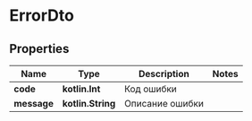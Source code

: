 
# ErrorDto

## Properties
| Name | Type | Description | Notes |
| ------------ | ------------- | ------------- | ------------- |
| **code** | **kotlin.Int** | Код ошибки |  |
| **message** | **kotlin.String** | Описание ошибки |  |




